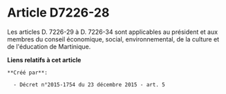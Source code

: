 # Article D7226-28

Les articles D. 7226-29 à D. 7226-34 sont applicables au président et aux membres du conseil économique, social,
environnemental, de la culture et de l'éducation de Martinique.

**Liens relatifs à cet article**

	**Créé par**:

	  - Décret n°2015-1754 du 23 décembre 2015 - art. 5
